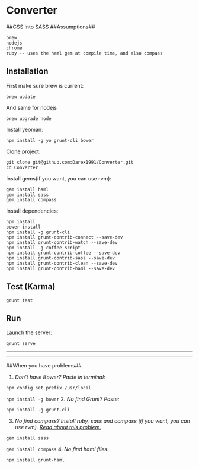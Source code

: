 Converter 
=========
##CSS into SASS
##Assumptions##

    brew
    nodejs
    chrome
    ruby -- uses the haml gem at compile time, and also compass

## Installation

First make sure brew is current:
      
    brew update

And same for nodejs
    
    brew upgrade node

Install yeoman:

    npm install -g yo grunt-cli bower
    
Clone project:

    git clone git@github.com:Darex1991/Converter.git
    cd Converter

Install gems(if you want, you can use rvm):

    gem install haml
    gem install sass
    gem install compass

Install dependencies:
    
    npm install
    bower install
    npm install -g grunt-cli
    npm install grunt-contrib-connect --save-dev
    npm install grunt-contrib-watch --save-dev
    npm install -g coffee-script
    npm install grunt-contrib-coffee --save-dev
    npm install grunt-contrib-sass --save-dev
    npm install grunt-contrib-clean --save-dev
    npm install grunt-contrib-haml --save-dev


## Test (Karma)

    grunt test

## Run

Launch the server:

    grunt serve

________________________
______________________________
##When you have problems##
1. *Don't have Bower? Paste in terminal:* 

  ```npm config set prefix /usr/local``` 
  
  ```npm install -g bower```
2. *No find Grunt? Paste:*
  
  ```npm install -g grunt-cli```

3. *No find compass? Install ruby, sass and compass (if you want, you can use rvm). 
[Read about this problem.](http://www.acnenomor.com/410571p1/grunt-task-compass-fails-could-not-find-rubygem-compass-%3E-0)*

  ```gem install sass```
  
  ```gem install compass```
4. *No find haml files:*

  ```npm install grunt-haml```
